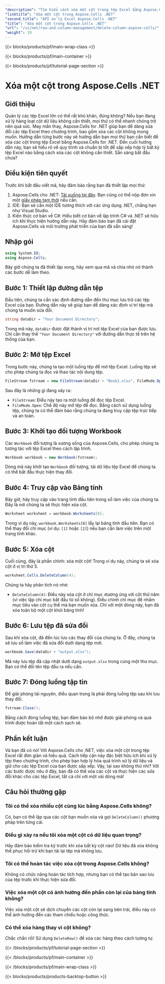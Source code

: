 ```yaml
---
"description": "Tìm hiểu cách xóa một cột trong tệp Excel bằng Aspose.Cells cho .NET. Làm theo hướng dẫn chi tiết từng bước của chúng tôi để sắp xếp hợp lý các sửa đổi tệp Excel của bạn."
"linktitle": "Xóa một cột trong Aspose.Cells .NET"
"second_title": "API xử lý Excel Aspose.Cells .NET"
"title": "Xóa một cột trong Aspose.Cells .NET"
"url": "/vi/net/row-and-column-management/delete-column-aspose-cells/"
"weight": 19
---
```


{{< blocks/products/pf/main-wrap-class >}}

{{< blocks/products/pf/main-container >}}

{{< blocks/products/pf/tutorial-page-section >}}

# Xóa một cột trong Aspose.Cells .NET

## Giới thiệu
Quản lý các tệp Excel lớn có thể rất khó khăn, đúng không? Nếu bạn đang xử lý hàng loạt cột dữ liệu không cần thiết, mọi thứ có thể nhanh chóng trở nên quá sức. May mắn thay, Aspose.Cells for .NET giúp bạn dễ dàng sửa đổi các tệp Excel theo chương trình, bao gồm xóa các cột không mong muốn. Hướng dẫn từng bước này sẽ hướng dẫn bạn mọi thứ bạn cần biết để xóa các cột trong tệp Excel bằng Aspose.Cells for .NET.
Đến cuối hướng dẫn này, bạn sẽ hiểu rõ về quy trình và chuẩn bị tốt để sắp xếp hợp lý bất kỳ tệp Excel nào bằng cách xóa các cột không cần thiết. Sẵn sàng bắt đầu chưa?
## Điều kiện tiên quyết
Trước khi bắt đầu viết mã, hãy đảm bảo rằng bạn đã thiết lập mọi thứ:
1. Aspose.Cells cho .NET: [Tải xuống tại đây](https://releases.aspose.com/cells/net/). Bạn cũng có thể nộp đơn xin một [giấy phép tạm thời](https://purchase.aspose.com/temporary-license/) nếu cần.
2. IDE: Bạn sẽ cần một IDE tương thích với các ứng dụng .NET, chẳng hạn như Visual Studio.
3. Kiến thức cơ bản về C#: Hiểu biết cơ bản về lập trình C# và .NET sẽ hữu ích khi thực hiện hướng dẫn này.
Hãy đảm bảo bạn đã cài đặt Aspose.Cells và môi trường phát triển của bạn đã sẵn sàng!
## Nhập gói
```csharp
using System.IO;
using Aspose.Cells;
```
Bây giờ chúng ta đã thiết lập xong, hãy xem qua mã và chia nhỏ nó thành các bước dễ làm theo.
## Bước 1: Thiết lập đường dẫn tệp
Đầu tiên, chúng ta cần xác định đường dẫn đến thư mục lưu trữ các tệp Excel của bạn. Đường dẫn này sẽ giúp bạn dễ dàng xác định vị trí tệp mà chúng ta muốn sửa đổi.
```csharp
string dataDir = "Your Document Directory";
```
Trong mã này, `dataDir` được đặt thành vị trí nơi tệp Excel của bạn được lưu. Chỉ cần thay thế `"Your Document Directory"` với đường dẫn thực tế trên hệ thống của bạn.
## Bước 2: Mở tệp Excel
Trong bước này, chúng ta tạo một luồng tệp để mở tệp Excel. Luồng tệp sẽ cho phép chúng ta đọc và thao tác nội dung tệp.
```csharp
FileStream fstream = new FileStream(dataDir + "Book1.xlsx", FileMode.Open);
```
Sau đây là những gì đang xảy ra:
- `FileStream`: Điều này tạo ra một luồng để đọc tệp Excel.
- `FileMode.Open`: Chế độ này mở tệp để đọc.
Bằng cách sử dụng luồng tệp, chúng ta có thể đảm bảo rằng chúng ta đang truy cập tệp trực tiếp và an toàn.
## Bước 3: Khởi tạo đối tượng Workbook
Các `Workbook` đối tượng là xương sống của Aspose.Cells, cho phép chúng ta tương tác với tệp Excel theo cách lập trình.
```csharp
Workbook workbook = new Workbook(fstream);
```
Dòng mã này khởi tạo `Workbook` đối tượng, tải dữ liệu tệp Excel để chúng ta có thể bắt đầu thực hiện thay đổi.
## Bước 4: Truy cập vào Bảng tính
Bây giờ, hãy truy cập vào trang tính đầu tiên trong sổ làm việc của chúng ta. Đây là nơi chúng ta sẽ thực hiện xóa cột.
```csharp
Worksheet worksheet = workbook.Worksheets[0];
```
Trong ví dụ này, `workbook.Worksheets[0]` lấy lại bảng tính đầu tiên. Bạn có thể thay đổi chỉ mục (ví dụ: `[1]` hoặc `[2]`) nếu bạn cần làm việc trên một trang tính khác.
## Bước 5: Xóa cột
Cuối cùng, đây là phần chính: xóa một cột! Trong ví dụ này, chúng ta sẽ xóa cột ở vị trí thứ 5.
```csharp
worksheet.Cells.DeleteColumn(4);
```
Chúng ta hãy phân tích nó nhé:
- `DeleteColumn(4)`: Điều này xóa cột ở chỉ mục `4`tương ứng với cột thứ năm (vì việc lập chỉ mục bắt đầu từ số không). Điều chỉnh chỉ mục để nhắm mục tiêu vào cột cụ thể mà bạn muốn xóa.
Chỉ với một dòng này, bạn đã xóa toàn bộ một cột khỏi bảng tính!
## Bước 6: Lưu tệp đã sửa đổi
Sau khi xóa cột, đã đến lúc lưu các thay đổi của chúng ta. Ở đây, chúng ta sẽ lưu sổ làm việc đã sửa đổi dưới dạng tệp mới.
```csharp
workbook.Save(dataDir + "output.xlsx");
```
Mã này lưu tệp đã cập nhật dưới dạng `output.xlsx` trong cùng một thư mục. Bạn có thể đổi tên tệp đầu ra nếu cần.
## Bước 7: Đóng luồng tập tin
Để giải phóng tài nguyên, điều quan trọng là phải đóng luồng tệp sau khi lưu thay đổi.
```csharp
fstream.Close();
```
Bằng cách đóng luồng tệp, bạn đảm bảo bộ nhớ được giải phóng và quá trình được hoàn tất một cách sạch sẽ.
## Phần kết luận
Và bạn đã có nó! Với Aspose.Cells cho .NET, việc xóa một cột trong tệp Excel rất đơn giản và hiệu quả. Cách tiếp cận này đặc biệt hữu ích khi xử lý tệp theo chương trình, cho phép bạn hợp lý hóa quá trình xử lý dữ liệu và giữ cho các tệp Excel của bạn được sắp xếp. 
Vậy, tại sao không thử nhỉ? Với các bước được nêu ở đây, bạn đã có thể xóa các cột và thực hiện các sửa đổi khác cho các tệp Excel, tất cả chỉ với một vài dòng mã!
## Câu hỏi thường gặp
### Tôi có thể xóa nhiều cột cùng lúc bằng Aspose.Cells không?  
Có, bạn có thể lặp qua các cột bạn muốn xóa và gọi `DeleteColumn()` phương pháp trên từng cái.
### Điều gì xảy ra nếu tôi xóa một cột có dữ liệu quan trọng?  
Hãy đảm bảo kiểm tra kỹ trước khi xóa bất kỳ cột nào! Dữ liệu đã xóa không thể phục hồi trừ khi bạn tải lại tệp mà không lưu.
### Tôi có thể hoàn tác việc xóa cột trong Aspose.Cells không?  
Không có chức năng hoàn tác tích hợp, nhưng bạn có thể tạo bản sao lưu của tệp trước khi thực hiện sửa đổi.
### Việc xóa một cột có ảnh hưởng đến phần còn lại của bảng tính không?  
Việc xóa một cột sẽ dịch chuyển các cột còn lại sang bên trái, điều này có thể ảnh hưởng đến các tham chiếu hoặc công thức.
### Có thể xóa hàng thay vì cột không?  
Chắc chắn rồi! Sử dụng `DeleteRow()` để xóa các hàng theo cách tương tự.

{{< /blocks/products/pf/tutorial-page-section >}}

{{< /blocks/products/pf/main-container >}}

{{< /blocks/products/pf/main-wrap-class >}}

{{< blocks/products/products-backtop-button >}}